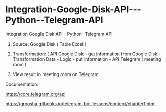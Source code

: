 # Integration-Google-Disk-API---Python--Telegram-API
Integration Google Disk API - Python -Telegram API

1. Source: Google Disk ( Table Excel )

2. Transformation: ( API Google Disk - get information from Google Disk - Transformation Data - Logic - put information - API Telegram ( meeting room )

3. View result in meeting room on Telegram 
 
Documentation:

https://core.telegram.org/api


https://groosha.gitbooks.io/telegram-bot-lessons/content/chapter1.html
